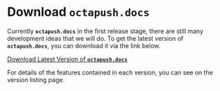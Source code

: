 # Download **`octapush.docs`**

Currently **`octapush.docs`** in the first release stage, there are still many development ideas that we will do. To get the latest version of **`octapush.docs`**, you can download it via the link below.

[Download Latest Version of **`octapush.docs`**](https://github.com/octapush/octapush.docs/archive/v1.0.0-alpha.zip)

For details of the features contained in each version, you can see on the version listing page.